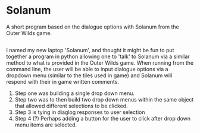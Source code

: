 # Solanum

A short program based on the dialogue options with Solanum from the Outer Wilds game.

##

I named my new laptop 'Solanum', and thought it might be fun to put together a program in python allowing one to 'talk' to Solanum via a similar method to what is provided in the Outer Wilds game. When running from the command line, the user will be able to input dialogue options via a dropdown menu (similar to the tiles used in game) and Solanum will respond with their in game written comments.

1. Step one was building a single drop down menu.
2. Step two was to then build two drop down menus within the same object that allowed different selections to be clicked.
3. Step 3 is tying in diaglog responses to user selection
4. Step 4 (?) Perhaps adding a button for the user to click after drop down menu items are selected.

